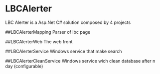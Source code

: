 # LBCAlerter

LBC Alerter is a Asp.Net C# solution composed by 4 projects

##LBCAlerterMapping
Parser of lbc page
 
##LBCAlerterWeb
The web front
 
##LBCAlerterService
Windows service that make search
 
##LBCAlerterCleanService
Windows service wich clean database after n day (configurable)
